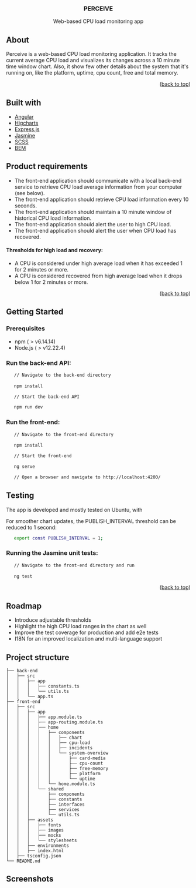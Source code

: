<div id="top"></div>

<!-- PROJECT LOGO -->
<br />
<div align="center">

  <h3 align="center">PERCEIVE</h3>

  <p align="center">
    Web-based CPU load monitoring app

</div>


<!-- ABOUT THE PROJECT -->
## About

Perceive is a web-based CPU load monitoring application. It tracks the current average CPU load and visualizes its changes across a 10 minute time window chart. Also, it show few other details about the system that it's running on, like the platform, uptime, cpu count, free and total memory.

<p align="right">(<a href="#top">back to top</a>)</p>


## Built with


* [Angular](https://angular.io/)
* [Higcharts](https://www.highcharts.com/)
* [Express.js](https://expressjs.com/)
* [Jasmine](https://angular.io/guide/testing)
* [SCSS](https://sass-lang.com/)
* [BEM](http://getbem.com/introduction/)


## Product requirements

- The front-end application should communicate with a local back-end service to retrieve CPU load average information from your computer (see below).
- The front-end application should retrieve CPU load information every 10 seconds.
- The front-end application should maintain a 10 minute window of historical CPU load information.
- The front-end application should alert the user to high CPU load.
- The front-end application should alert the user when CPU load has recovered.


#### Thresholds for high load and recovery:


- A CPU is considered under high average load when it has exceeded 1 for 2 minutes or more.
- A CPU is considered recovered from high average load when it drops below 1 for 2 minutes or more.

<p align="right">(<a href="#top">back to top</a>)</p>



<!-- GETTING STARTED -->
## Getting Started


### Prerequisites

* npm ( > v6.14.14)
* Node.js ( > v12.22.4)


### Run the back-end API:


```sh
   // Navigate to the back-end directory
   
   npm install

   // Start the back-end API

   npm run dev
   ```

### Run the front-end:


```sh
   // Navigate to the front-end directory
   
   npm install

   // Start the front-end

   ng serve

   // Open a browser and navigate to http://localhost:4200/
   ```

## Testing
The app is developed and mostly tested on Ubuntu, with 

For smoother chart updates, the PUBLISH_INTERVAL threshold can be reduced to 1 second:

```sh   
   export const PUBLISH_INTERVAL = 1;
   ```


### Running the Jasmine unit tests:

```sh
   // Navigate to the front-end directory and run
   
   ng test
   ```


<p align="right">(<a href="#top">back to top</a>)</p>


<!-- ROADMAP -->
## Roadmap

- Introduce adjustable thresholds
- Highlight the high CPU load ranges in the chart as well
- Improve the test coverage for production and add e2e tests
- I18N for an improved localization and multi-language support


<!-- PROJECT STRUCTURE -->
## Project structure
```text
├── back-end
│   ├── src
│   │   ├── app
│   │   │   ├── constants.ts
│   │   │   └── utils.ts
│   │   └── app.ts
├── front-end
│   ├── src
│   │   ├── app
│   │   │   ├── app.module.ts
│   │   │   ├── app-routing.module.ts
│   │   │   ├── home
│   │   │   │   ├── components
│   │   │   │   │   ├── chart
│   │   │   │   │   ├── cpu-load
│   │   │   │   │   ├── incidents
│   │   │   │   │   └── system-overview
│   │   │   │   │       ├── card-media
│   │   │   │   │       ├── cpu-count
│   │   │   │   │       ├── free-memory
│   │   │   │   │       ├── platform
│   │   │   │   │       └── uptime
│   │   │   │   └── home.module.ts
│   │   │   └── shared
│   │   │       ├── components
│   │   │       ├── constants
│   │   │       ├── interfaces
│   │   │       ├── services
│   │   │       └── utils.ts
│   │   ├── assets
│   │   │   ├── fonts
│   │   │   ├── images
│   │   │   ├── mocks
│   │   │   └── stylesheets
│   │   ├── environments
│   │   ├── index.html
│   ├── tsconfig.json
└── README.md

```

<!-- SCREENSHOTS -->
## Screenshots